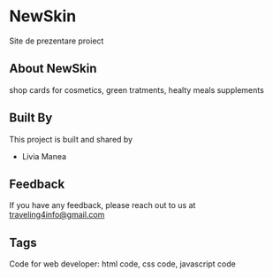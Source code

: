 # NewSkin
Site de prezentare proiect

## About NewSkin
shop cards for cosmetics, green tratments, healty meals supplements

## Built By

This project is built and shared by

- Livia Manea


## Feedback

If you have any feedback, please reach out to us at traveling4info@gmail.com


## Tags

Code for web developer: html code, css code, javascript code 
